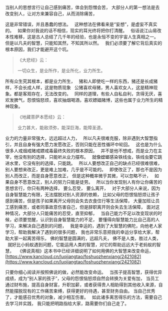 当别人的思想言行让自己感到痛苦，体会到怨憎会苦，
大部分人的第一想法是去改变别人，让对方来兼容自己，从而消除痛苦，

这是非常错误，并且愚蠢的想法。
&nbsp;
这种想法在佛看来是“妄想”，是虚妄不真实的。
&nbsp;
如果你对我说的话不相信，现实的耳光终将把你打清醒。
&nbsp;
俗话说江山易改本性难移，这是古人总结了几千年的经验，也是永恒不变的宇宙人生真相之一。
&nbsp;
但是以凡夫的智慧，只能知其然，不知其所以然。
&nbsp;
我们必须要了解它背后真实的根本原因，我们才能避开这个坑。

> 《大悲经》云： 
> 
> 一切众生，是业所作，是业所化，业力所生。

所有众生究其根本，都是业力所生，
&nbsp;
猪和人即使吃一样的东西，猪还是长成猪样，不会长成人样，这是物质现象
&nbsp;
公猪喜欢母猪，男人喜欢女人，这是精神现象。都是客观存在，无法改变的。
&nbsp;
同样的道理，有些人自私自利，贪得无厌，喜欢发脾气，怨恨恼怒烦，喜欢抽烟喝酒，喜欢嫖娼赌博，这些也属于业力所生的精神现象。

> 《地藏菩萨本愿经》云：
> 
>  业力甚大，能敌须弥，能深巨海，能障圣道。

业力的力量非常强大，远远超过人力，
&nbsp;
所以凡夫很难克服，除非遇到大智慧指引，并且自身有强大愿力发愿改正，否则只能在恶性循环中轮回。
&nbsp;
这也是为什么很多人戒烟戒赌戒嫖戒毒最终失败的根本原因，
&nbsp;
并不是他不想戒，而是业力在主宰，他没有别的选择，只能听从业力摆布。
&nbsp;
就像螳螂感染铁线虫，铁线虫要它跳进水里，它没有别的选择，只能跳。
&nbsp;
所以人要想改正自己的缺点已经很难很难，别人要想来改正，更是难上加难，几乎是不可能的。
&nbsp;
即使改正了，那也不是因为别人而改正，而是自身愿意改正，
但是这种概率微乎其微，可以忽略不计，
&nbsp;
如果自身不愿意改正，别人的努力只能是徒劳。
&nbsp;
所以当你发现别人有你让你痛苦的思想言行，你只有两种选择，
要么忍受，
要么离开，
&nbsp;
对于大部分人来说，因为自身智慧能力有限，无法摆脱对别人资源的依赖，
比如父母的怨恨恼怒烦让孩子感到痛苦，但是孩子如果离开父母则会失去衣食住行等生活保障，
大量加班让员工感到痛苦，或者同事故意伤害自己，但是辞职离开则会失去生活保障，
面对这种情况，大部分人只能痛苦的忍受，直至抑郁，
&nbsp;
当自己能力不足以改变现状的时候，必须要觉醒，认识到自身智慧能力的不足，
要懂得向智慧能力比自己高的人学习，来解决自己遇到的问题，
&nbsp;
我是幸运的，遇到了大智慧的佛陀，向他老人家学习，帮助我解决了遇到的很多问题，
我也非常乐意把我的幸运分享给大家，帮助大家一起离苦得乐，
佛的智慧是圆满的，远超凡夫，
佛不是人类，胜过人类，
&nbsp;
就好比小蚂蚁遇到问题，它能运用人类的智慧，对它的帮助远远大于老蚂蚁的智慧，
&nbsp;
《佛说真相》这本书中已经详细说明了如何用佛的大智慧来改变命运，
[https://www.kancloud.cn/luojiangtao/foshuozhenxiang/2421082](https://www.kancloud.cn/luojiangtao/foshuozhenxiang/2421082)

只要你细心阅读并按照佛说的做，必然能改变命运。
&nbsp;
当孩子提高智慧，获得优异成绩，成为“别人家的孩子”，父母的怨恨恼怒烦自然会转换为关爱有加，
当员工通过财布施，提高自身财富，升职加薪，或者获得贵人相助得到其他收入来源，自然能摆脱现有的工作痛苦束缚，获得更好的待遇，甚至财务自由。
当自己优秀了，才能感召优秀的对象，减少相互伤害。
&nbsp;
如此诸多离苦得乐的方法，需要自己去学习并实践，
我只能把明路指给大家，路需要你们自己走了。




